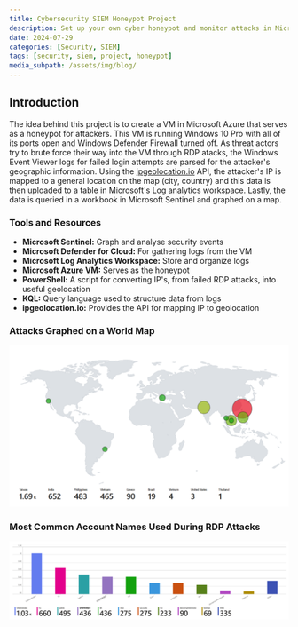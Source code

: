 ```yaml
---
title: Cybersecurity SIEM Honeypot Project
description: Set up your own cyber honeypot and monitor attacks in Microsoft Sentinel (SIEM) 
date: 2024-07-29
categories: [Security, SIEM]
tags: [security, siem, project, honeypot]
media_subpath: /assets/img/blog/
---
```


## Introduction

The idea behind this project is to create a VM in Microsoft Azure that serves as a honeypot for attackers. This VM is running Windows 10 Pro with all of its ports open and Windows Defender Firewall turned off. As threat actors try to brute force their way into the VM through RDP atacks, the Windows Event Viewer logs for failed login attempts are parsed for the attacker's geographic information. Using the [ipgeolocation.io](https://app.ipgeolocation.io/) API, the attacker's IP is mapped to a general location on the map (city, country) and this data is then uploaded to a table in Microsoft's Log analytics workspace. Lastly, the data is queried in a workbook in Microsoft Sentinel and graphed on a map.

### Tools and Resources

- **Microsoft Sentinel:** Graph and analyse security events
- **Microsoft Defender for Cloud:** For gathering logs from the VM
- **Microsoft Log Analytics Workspace:** Store and organize logs  
- **Microsoft Azure VM:** Serves as the honeypot
- **PowerShell:** A script for converting IP's, from failed RDP attacks, into useful geolocation
- **KQL:** Query language used to structure data from logs
- **ipgeolocation.io:** Provides the API for mapping IP to geolocation

### Attacks Graphed on a World Map

![Failed RDP Attacks Graphed](/assets/img/blog/failed_rdp_geo_graph.png)

### Most Common Account Names Used During RDP Attacks

![Failed RDP Attacks Bar Graphed](/assets/img/blog/failed_rdp_bar_graph.png)
